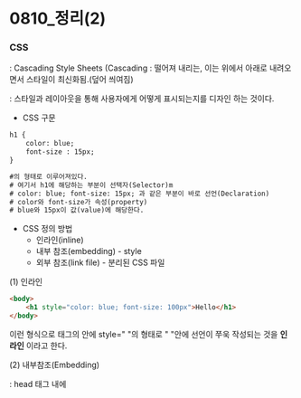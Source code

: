 # 0810_정리(2)

### CSS

: Cascading Style Sheets (Cascading : 떨어져 내리는, 이는 위에서 아래로 내려오면서 스타일이 최신화됨.(덮어 씌여짐)

: 스타일과 레이아웃을 통해 사용자에게 어떻게 표시되는지를 디자인 하는 것이다.



- CSS 구문

```html
h1 {
	color: blue;
	font-size : 15px;
}

#의 형태로 이루어져있다.
# 여기서 h1에 해당하는 부분이 선택자(Selector)m
# color: blue; font-size: 15px; 과 같은 부분이 바로 선언(Declaration)
# color와 font-size가 속성(property)
# blue와 15px이 값(value)에 해당한다.
```



- CSS 정의 방법
  - 인라인(inline)
  - 내부 참조(embedding) - style
  - 외부 참조(link file) - 분리된 CSS 파일

(1) 인라인

```html
<body>
    <h1 style="color: blue; font-size: 100px">Hello</h1>
</body>
```

이런 형식으로 태그의 안에 style=" "의 형태로 " "안에 선언이 쭈욱 작성되는 것을 **인라인** 이라고 한다.  



(2) 내부참조(Embedding)

: head 태그 내에 <style>이라는 태그를 입력하고 그 안에 지정.

```html
<head>
    <style>
        h1 {
            color: blue;
            font-size: 100px;
        }
    </style>
    
</head>
```



(3) 외부 참조(Link file)

외부 CSS 파일을 <head> 내에 <link> 태그를 이용해서 불러온다.

 	1. css 파일을 작성한다.
	2. head 태그 안에 <link> 태그를 만든다.
	3. link 태그 안에 rel="stylesheet" href="파일명"을 기입한다.

```css
#mystyle.css

h1 {
    color: blue;
    font-size: 100px;
}
```

```html
<head>
    <link rel="stylesheet" href="mystyle.css">
</head>
```



딱 봐도, 제일 많이 쓰는 스타일은 **외부참조(Link file)**이다.



### CSS Selector(선택자)

- 기초선택자, 고급선택자, 의사선택자가 있는데 앞에 2개를 주로 사용.





---

### 내부 참조(Embedding) 실습

- 내부 참조 : head에 style 태그를 입력해서 사용.

(1) head에 style 태그 작성.

(2) 이제 선택자를 입력해야 하는데, 기초 선택자 중에서 전체 선택자를 이용할 것이다. --> * (애스터리스크) 태그

```html
* {
	color: blue;
}
```



(3) 어떤 요소를 선택해서 style을 바꾸고 싶다. --> 요소 선택자 : h1, h2와 같은 태그를 입력하면 됨,

```html
h2 {
	color: red;
}
```

이 때, 태그를 여러개 선택할 수도 있다. h1, h2 { color : black; }  이런 식으로!



(4) 클래스의 사용

```html
.green {
	color: green;
}
```

일단 head의 style 태그에서 클래스를 선언할 때에는 <.class이름>의 형태로 사용한다. 

그리고 이 클래스를 선언한 다음에 적용할 태그 옆에 class="green" 이라고 입력하면 적용 완료

```html
<h1 class="green">SSAFY</h1>
```



(5) id 선택자

: 클래스와 같은 방식으로 사용

: 단, 문서에서 한 번만 사용 가능. 하나의 태그에 하나의 아이디만 사용 가능. (사실 적용은 되나 이게 룰!!!!)

: 클래스는 . 으로 시작했으나, id는 # 으로 시작함.

```html
#purple {
	color: purple;
}
```

id의 선언

```html
<ul>
    <li id="purple">대전</li>
</ul>
```



(6) 고급 선택자의,, 자식선택자와 자손선택자!!!

 자식 선택자 : 바로 밑에 있는 것에만 적용

 자손 선택자 : 밑에 모든 것들에 적용

 1. 일단 큰 개념의 태그에 클래스를 지정해줌(.box)

 2. 자식 선택자

    : head의 style 태그로 돌아가서 자식 선택자 태그를 이용해 작성(.box > p)

    : .box 클래스가 있는 태그의 바로 아래에 있는 p 태그에 적용

	3. 자손 선택자

    : head의 style 태그로 들어가서 자손 선택자 태그를 이용해 작성(.box p)

    : .box 클래스가 있는 태그의 아래 모든 p 태그에 대해 적용

```html
<style>
    .box > p {
        font-size: 30px;
    }
    
    .box p {
        color: blue;
    }
</style>

# 자식, 자손 선택자으 지정
```

```html
<div class="green box">
    box content
    <div>
      <p>지역 목록</p>
      <ul>
        <li>서울</li>
        <li id="purple">대전</li>
        <li>광주</li>
        <li>구미</li>
      </ul>
    </div>
    <p>Lorem ipsum dolor, sit amet consectetur adipisicing elit. Rem, optio.</p>
  </div>
```

를 했을 때, .

.box > p 는 Lorem ipsum dolor~~~에만 적용되고,

.box p 는 Lorem 뿐만 아니라, 지역 목록에도 적용된다.



---

### CSS 적용 우선순위(중요!!)

1. !important (CSS 선언 뒤에다가 고대로 입력하면 된다.)
2. 인라인
3. id 선택자
4. class 선택자
5. 요소 선택자
6. 소스 순서



### 또 바로 실습을 해보며 외워 보자!

중요)

1. 순서가 중요하다는 것은 class 선언 내에서의 순서가 아니라, style 지정할 때의 순서를 의미한다.

```html
<style>
    .blue {
        color: blue;
    }
    
    .green {
        color: green;
    }
</style>
```

```html
<body>
    <p class = "blue green">1</p>
    <p class = "green blue">1</p>
</body>
```

라고 입력이 되어 있는 상황에서, 두 번째 p 를 보았을 때 class 내에서 blue가 뒤에 있기 때문에 저 blue가 최종적으로 적용될 것이라고 생각할 수 있지만,

결과적으로는 둘 다 green 이 적용된다.

왜냐면 여기서 소스의 순서라는 거는 style 태그내에서 제시된 클래스의 순서를 의미한다.

.green 이 .blue 보다 늦게 선언되었기에, .green 이 더 힘이 세다!



---

### CSS 상속

: CSS는 상속을 통해 부모 요소의 속성을 모두! 자식에게 상속한다.

- 속성 중에는 상속이 되는 것과 되지 않는 것들이 있다.

- 상속 되는것의 예시

  : Text 관련 요소(font, color, text-align), opacity, visibiity 등

- 상속 X

  : Box model 관련 요소(Width, height, margin, padding, border, box-sizing, display), 

   position 관련 요소 등

```html
<style>
    p {
        color: red;
        border: 1px solid black;
    }
</style>

여기서, border: 1px solid black; 이란 테두리 두께가 1px, 실선, 검정색 이란 뜻이다.
```



----

### (상대) 크기 단위

- px (픽셀)   : 픽셀이 상대적인 이유 : 모니터의 사양에 따라 픽셀의 크기가 다르다.

  html의 기본 폰트 사이즈는 16px

- %

- em

  : 배수 단위, 요소에 지정된 사이즈에 상대적인 사이즈를 가짐 --> 자기 부모에 대한 상대적인 사이즈

- rem

  : 최상위 요소의 사이즈를 기준으로 배수 단위를 가짐 --> html의 사이즈에 대한 상대적인 사이즈

- Viewport 기준 단위

  : vw, vh, vmin, vmax

  : 주로 스마트폰이나 태블릿에서 이용.



### 또 한 번 해보자능!

```html
<style>
    .em {
        font-size: 1.5em;
    }
    
    .rem {
        font-size: 1.5rem;
    }
</style>
```

```html
<body>
  <ul class="em">
    <li class="em">em</li>
    <li class="rem">rem</li>
    <li>no class</li>
  </ul>
</body>
```

이렇게 해 보았을 때, em은 36px, rem과 no class는 24px로 출력이 된다.

이 이유는, em은 부모에 대해서 배율을 정한것. 부모(ul)에서 이미 em을 통해 1.5배로 적용이 되었고, 또 그 상태에서 또 1.5배를 한 것이 바로 em이 36px로 출력된다는 결과를 낳았다.

그리고, rem은 html의 기본 16px에 대해 1.5배이므로 24px

no class는 ul의 클래스를 그대로 상속. --> 24px

**em을 많이 쓰면 헷갈리니까 사실, html이라는 고정된 값에 대한 배율인  rem을 많이 사용한다.**



---

### 색상의 표현

1. 색상 키워드
   - 말그대로 색상 입력
2. RGB 색상
   - '#' + 16진수 표기법
   - rgb() 의 형태의 함수 표기.
3. hsl 색상(안중요)



---

### CSS 문서 표현

- 텍스트
  - 변형 서체(<b> vs <strong> & <i> vs <em>)

- 컬러, 배경(background-image, background-color)





---

### CSS 박스 모델

: CSS에서는 사실 다 네모네모다.



**Box model 구성**

: margin / border / padding / content

margin : border 바깥의 여백 (색의 적용이 불가)

border :  테두리 (보통 border: 1px dashed red 이런 형태로 두께 스타일 색으로 축약해서 설정)

padding : border의 안과 content 바깥의 여백 (색깔의 적용이 가능)

content : 실제로 글이나 이미지가 있는 곳.



- margin 의 입력 --> 시계 방향만 생각해라!

  {margin: 10px} = 상하좌우 다 10

  {margin: 10px 20px} = 위를 시작으로 10px, 오른쪽이 20px, 그리고 나머지는 마주보는 것과 동일한 px

  {margin: 10px 20px 30px} = 위가 10, 오른쪽 20, 아래 30, 왼쪽은 마주보는 오른쪽과 동일한 20

  {margin: 10px 20px 30px 40px} = 위부터 시계방향으로 10, 20, 30, 40



### 또 한 번 해보자 직접!!

1. 박스가 설정되어 있는 상황에서 이 박스 자체를 중앙으로 옮기고 싶으면

   -> {margin: 0 auto} 를 한다면, 위 아래에는 margin이 0.. 그리고 왼쪽 오른쪽에 대해서는 auto로 정렬(가운데 정렬)

2. 위에 있는 box에 margin-bottom: 30px;을 주었을 때, 아래에 있는 box에 대해서 

   margin-top: 30px; 이상의 값을 주어야 움직인다. 즉, margin은 중첩된다.

3. padding은 box의 길이를 늘린다!

   : box의 초기 width: 100px;로 잡고,

   border: 1px solid black으로 하고, 

   padding: 20px; 을 주면,,,,,

   box의 최종 너비는 100+2+40 = 142px 이 된다.

   이를 해결하기 위한 방법은 content-box에서 border-box로 설정!



### Box modeling

- 기본적으로 모든 요소의 box-sizing은 content-box

  : padding을 제외한 순수한 contents 영역 만을 box로 지정한다. 그래서 위의 3번의 일이 발생한다.

- 다만, 우리가 일반적으로 영역을 볼 때에 padding을 가한다고 width가 늘어나는 것을 원하지 않는다.!!!

  ---> box-sizing을 border-box로 설정해서 해결!!!

- 바꾸는 방법  (기존에 이미 설정되어 있는 기본값 : content-box)

```html
<style>
    .box-sizing {
        box-sizing: border-box;
    }
</style>
```

끝,

그러니까 일반적으로 CSS를 할 때 box-sizing: border-box; 로 미리 설정하고 시작하는 것이 일반적.



----

### Display

: Block vs Inline

- display: block;
  - 줄 바꿈이 일어나는 요소
  - 화면 크기 전체의 가로 폭을 다 차지.
  - 블록 레벨 요소 안에 여러 개의 인라인 요소가 들어갈 수 있다.
- display: inline;
  - 줄 바꿈이 일어나지 않는 행의 일부 요소.
  - content 너비만큼 가로 폭을 차지.
  - width, height, margin-top, margin-bottom 을 지정할 수 없다.
  - 상하 여백은 line-height로 지정한다.



- 대표적인 블록 레벨 요소

  : div / ul, ol, li / p / hr / form 등

- 대표적인 인라인 레벨 요소

  : span / a / img / input, label / b, em, i, strong 등



- 속성에 따른 수평 정렬
  - block
    1. margin을 이용한다.
  - inline
    1. text-align 을 이용한다.

| Block               | 변화        | inline              |
| ------------------- | :---------- | ------------------- |
| margin-right: auto; | 왼쪽 정렬   | text-alilgn: left;  |
| margin-left: auto;  | 오른쪽 정렬 | text-align: right;  |
| 위에 둘 다 쓰면 됨. | 가운데 정렬 | text-align: center; |



- 인라인이면서 블락의 속성 가짐 --> **inline-block**
  - block과 inline 레벨 요소의 특징을 모두 갖는다.
  - inline처럼 한 줄에 표시 가능.
  - block처럼 width, height, margin 속성을 모두 지정할 수 있다.
- display: none;
  - 해당 요소를 화면에 표시하지 않는다.(심지어 공간마저 사라짐)
  - 비슷하게, visibility: hidden; 이 있으나, 이는 공간은 차지하는데 보이지만 않을 뿐이다.

----

**가장 중요한 CSS의 배치!**

### CSS position

- static : 디폴트 값(기준 위치)

  - 기본적인 요소의 배치 순서에 따름(좌측 상단부터)
  - 부모 요소 내에서 배치될 경우에는 부모 요소의 위치를 기준으로 배치된다.

  

- 아래는 좌표 property(top, bottom, left, right)를 사용하여 이동 가능(음수도 가능!)

  - relative: static 위치를 기준으로 이동!
  - absolute: static이 아닌 가장 가까이 있는 부모/ 조상을 기준으로 이동
  - fixed: 부모 요소와 관계 없이 브라우저를 기준으로.



- 그니까, position에 대한 아무런 정의가 없으면 자연스럽게 좌측상단부터 위치해나간다.

- 그런데, position: relative;를 설정하고 top:100px; left: 100px; 과 같은 값을 주면, 이동한다.

  이 때의 relative가 자기의 아무것도 설정하지 않았을 때를 기준으로 한다.

- position: absolute; 를 설정하면,

  1. 일단 **static이 아닌** 부모를 찾는다.
  2. 그 다음 그 static이 아닌 부모에 대해서 기준으로 위치를 잡는다.

- position: fixed;  를 설정하면,,,,

  브라우저를 기준으로 내가 보이는 화면에서 고정된 위치에 계속 위치한다. (화면을 이동하더라도)



### 넘나 어려우니까 한 번 실습을 해보자!

형 동생 놀이를 실습을 해보면,,,,,

relative를 썼을 때는 이동을 하더라도, 본인의 원래 위치를 기준으로 삼기 때문에 그 원래의 위치가 아직 차지가 된 상태여서 다른 박스가 넘어오지 않는다.



하지만, absolute를 쓰면 부모를 기준으로 하는 것이기 때문에, 애초의 자기 위치는 그냥 잊혀지게 된다. 그니까 그 자리에 다른 박스가 넘어오고 차지하게 되는 것이다.!